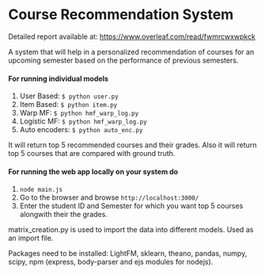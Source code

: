 # Course Recommendation System

Detailed report available at: https://www.overleaf.com/read/fwmrcwxwpkck

A system that will help in a personalized recommendation of courses for an upcoming semester based on the performance of previous semesters.

#### For running individual models

1. User Based: ```$ python user.py```	
2. Item Based: ```$ python item.py```
3. Warp MF: ```$ python hmf_warp_log.py```
4. Logistic MF: ```$ python hmf_warp_log.py```
5. Auto encoders: ```$ python auto_enc.py```

It will return top 5 recommended courses and their grades. Also it will return top 5 courses that are compared with ground truth.

#### For running the web app locally on your system do
1. ```node main.js``` 
2. Go to the browser and browse ```http://localhost:3000/```
3. Enter the student ID and Semester for which you want top 5 courses alongwith their the grades.

matrix_creation.py is used to import the data into different models. Used as an import file.

Packages need to be installed: LightFM, sklearn, theano, pandas, numpy, scipy, npm (express, body-parser and ejs modules for nodejs).
